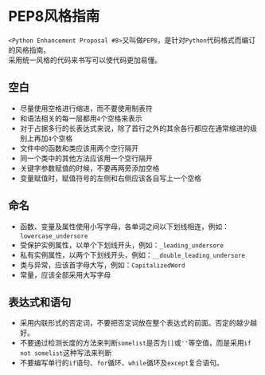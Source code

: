 # PEP8风格指南

`<Python Enhancement Proposal #8>`又叫做`PEP8`，是针对`Python`代码格式而编订的风格指南。  
采用统一风格的代码来书写可以使代码更加易懂。  

## 空白
- 尽量使用空格进行缩进，而不要使用制表符
- 和语法相关的每一层都用`4`个空格来表示
- 对于占据多行的长表达式来说，除了首行之外的其余各行都应在通常缩进的级别上再加`4`个空格
- 文件中的函数和类应该用两个空行隔开
- 同一个类中的其他方法应该用一个空行隔开
- 关键字参数赋值的时候，不要再两旁添加空格
- 变量赋值时，赋值符号的左侧和右侧应该各自写上一个空格

## 命名
- 函数、变量及属性使用小写字母，各单词之间以下划线相连，例如：`lowercase_undersore`
- 受保护实例属性，以单个下划线开头，例如：`_leading_undersore`
- 私有实例属性，以两个下划线开头，例如：`__double_leading_undersore`
- 类与异常，应该首字母大写，例如：`CapitalizedWord`
- 常量，应该全部采用大写字母

## 表达式和语句
- 采用内联形式的否定词，不要把否定词放在整个表达式的前面。否定的越少越好。
- 不要通过检测长度的方法来判断`somelist`是否为`[]`或`''`等空值，而是采用`if not somelist`这种写法来判断
- 不要编写单行的`if`语句、`for`循环、`while`循环及`except`复合语句。